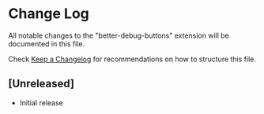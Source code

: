 # Change Log

All notable changes to the "better-debug-buttons" extension will be documented in this file.

Check [Keep a Changelog](http://keepachangelog.com/) for recommendations on how to structure this file.

## [Unreleased]

- Initial release